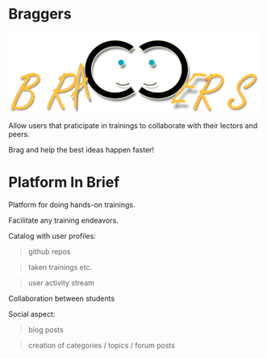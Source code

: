 # Braggers

![Academy Poster](app/ui/static/img/braggers_logo.png)

Allow users that praticipate in trainings to collaborate with their lectors and peers. 

Brag and help the best ideas happen faster!


# Platform In Brief

Platform for doing hands-on trainings. 

Facilitate any training endeavors.

Catalog with user profiles:

> github repos

> taken trainings etc.

> user activity stream

Collaboration between students

Social aspect:

> blog posts 

> creation of categories / topics / forum posts  


